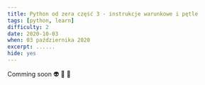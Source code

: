 ```yaml
---
title: Python od zera część 3 - instrukcje warunkowe i pętle
tags: [python, learn]
difficulty: 2
date: 2020-10-03
when: 03 października 2020
excerpt: ......
hide: yes
---
```


Comming soon 👽 👾 🤖
